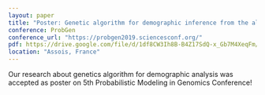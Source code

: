```yaml
---
layout: paper
title: "Poster: Genetic algorithm for demographic inference from the allele frequency spectrum"
conference: ProbGen
conference_url: "https://probgen2019.sciencesconf.org/"
pdf: https://drive.google.com/file/d/1df8CW3Ih8B-B4Z17SdQ-x_Gb7M4XeqFm/view?usp=sharing
location: "Assois, France"
---
```


Our research about genetics algorithm for demographic analysis was accepted as poster on 5th Probabilistic Modeling in Genomics Conference!
